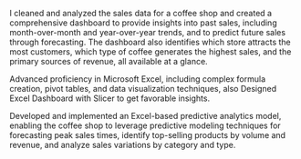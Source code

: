 I cleaned and analyzed the sales data for a coffee shop and created a comprehensive dashboard to provide insights into past sales, including month-over-month and year-over-year trends, and to predict future sales through forecasting. The dashboard also identifies which store attracts the most customers, which type of coffee generates the highest sales, and the primary sources of revenue, all available at a glance.

Advanced proficiency in Microsoft Excel, including complex formula creation, pivot tables, and data visualization 
techniques, also Designed Excel Dashboard with Slicer to get favorable insights.

Developed and implemented an Excel-based predictive analytics model, enabling the coffee shop to leverage 
predictive modeling techniques for forecasting peak sales times, identify top-selling products by volume and 
revenue, and analyze sales variations by category and type.
